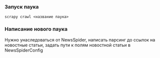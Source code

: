 ### Запуск паука ###

```
scrapy crawl <название паука>
```

### Написание нового паука ###

Нужно унаследоваться от NewsSpider, написать парсинг до ссылок на новостные статьи, задать пути к полям новостной статьи в NewsSpiderConfig

